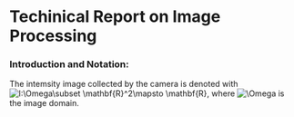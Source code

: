 # Techinical Report on Image Processing
### Introduction and Notation:
The intemsity image collected by the camera is denoted with <img src="https://latex.codecogs.com/svg.latex?\inline&space;I:\Omega\subset&space;\mathbf{R}^2\mapsto&space;\mathbf{R}" title="I:\Omega\subset \mathbf{R}^2\mapsto \mathbf{R}"/>, where <img src="https://latex.codecogs.com/svg.latex?\inline&space;\Omega" title="\Omega" /> is the image domain.
